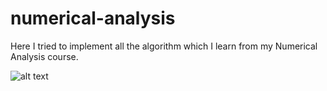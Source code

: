 # numerical-analysis
Here I tried to implement all the algorithm which I learn from my Numerical Analysis course. 

![alt text](https://github.com/ashiqqa/numerical-analysis/blob/main/Output/symson_three_eight.png.jpg?raw=true)
